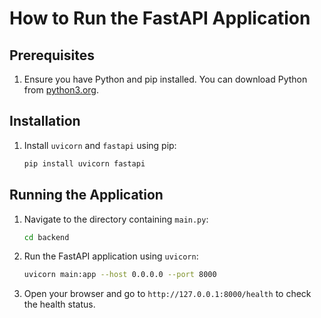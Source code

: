 # How to Run the FastAPI Application

## Prerequisites

1. Ensure you have Python and pip installed. You can download Python from [python3.org](https://www.python.org/).

## Installation

1. Install `uvicorn` and `fastapi` using pip:

    ```sh
    pip install uvicorn fastapi
    ```

## Running the Application

1. Navigate to the directory containing `main.py`:

    ```sh
    cd backend
    ```

2. Run the FastAPI application using `uvicorn`:

    ```sh
    uvicorn main:app --host 0.0.0.0 --port 8000
    ```

3. Open your browser and go to `http://127.0.0.1:8000/health` to check the health status.
